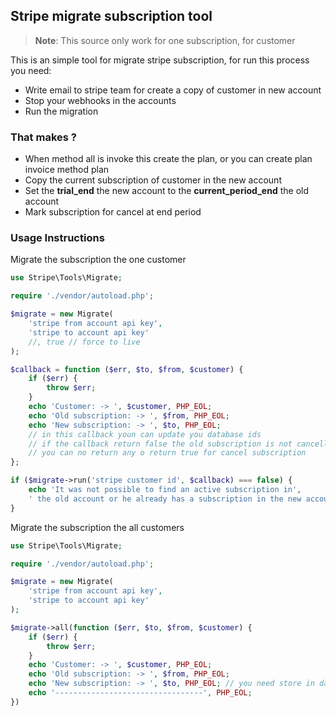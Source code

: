 ## Stripe migrate subscription tool

> **Note**: This source only work for one subscription, for customer

This is an simple tool for migrate stripe subscription, for run this process you need:

- Write email to stripe team for create a copy of customer in new account
- Stop your webhooks in the accounts
- Run the migration

### That makes ?
- When method all is invoke this create the plan, or you can create plan invoice method plan
- Copy the current subscription of customer in the new account
- Set the **trial_end** the new account to the **current_period_end** the old account
- Mark subscription for cancel at end period

### Usage Instructions

Migrate the subscription the one customer

```php
use Stripe\Tools\Migrate;

require './vendor/autoload.php';

$migrate = new Migrate(
    'stripe from account api key',
    'stripe to account api key'
    //, true // force to live
);

$callback = function ($err, $to, $from, $customer) {
    if ($err) {
        throw $err;
    }
    echo 'Customer: -> ', $customer, PHP_EOL;
    echo 'Old subscription: -> ', $from, PHP_EOL;
    echo 'New subscription: -> ', $to, PHP_EOL;
    // in this callback youn can update you database ids
    // if the callback return false the old subscription is not cancelled
    // you can no return any o return true for cancel subscription
};

if ($migrate->run('stripe customer id', $callback) === false) {
    echo 'It was not possible to find an active subscription in',
    ' the old account or he already has a subscription in the new account';
}

```

Migrate the subscription the all customers

```php
use Stripe\Tools\Migrate;

require './vendor/autoload.php';

$migrate = new Migrate(
    'stripe from account api key',
    'stripe to account api key'
);

$migrate->all(function ($err, $to, $from, $customer) {
    if ($err) {
        throw $err;
    }
    echo 'Customer: -> ', $customer, PHP_EOL;
    echo 'Old subscription: -> ', $from, PHP_EOL;
    echo 'New subscription: -> ', $to, PHP_EOL; // you need store in database
    echo '---------------------------------', PHP_EOL;
})
```
